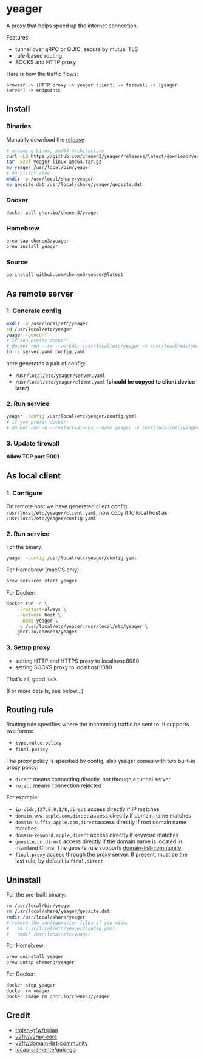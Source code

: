 # yeager

A proxy that helps speed up the internet connection.

Features:
- tunnel over gRPC or QUIC, secure by mutual TLS
- rule-based routing
- SOCKS and HTTP proxy

Here is how the traffic flows:

```
browser -> [HTTP proxy -> yeager client] -> firewall -> [yeager server] -> endpoints
```

## Install

### Binaries
Manually download the [release](https://github.com/chenen3/yeager/releases)
```sh
# assuming Linux, amd64 architecture
curl -LO https://github.com/chenen3/yeager/releases/latest/download/yeager-linux-amd64.tar.gz
tar -xzvf yeager-linux-amd64.tar.gz
mv yeager /usr/local/bin/yeager
# on client side
mkdir -p /usr/local/share/yeager
mv geosite.dat /usr/local/share/yeager/geosite.dat
```

### Docker
```sh
docker pull ghcr.io/chenen3/yeager
```

### Homebrew
```sh
brew tap chenen3/yeager
brew install yeager
```

### Source
```sh
go install github.com/chenen3/yeager@latest
```

## As remote server

### 1. Generate config

```sh
mkdir -p /usr/local/etc/yeager
cd /usr/local/etc/yeager
yeager -genconf
# if you prefer docker:
# docker run --rm --workdir /usr/local/etc/yeager -v /usr/local/etc/yeager:/usr/local/etc/yeager ghcr.io/chenen3/yeager yeager -genconf
ln -s server.yaml config.yaml
```

here generates a pair of config:
- `/usr/local/etc/yeager/server.yaml`
- `/usr/local/etc/yeager/client.yaml` (**should be copyed to client device later**)

### 2. Run service

```sh
yeager -config /usr/local/etc/yeager/config.yaml
# if you prefer docker:
# docker run -d --restart=always --name yeager -v /usr/local/etc/yeager:/usr/local/etc/yeager -p 9001:9001 ghcr.io/chenen3/yeager
```

### 3. Update firewall
**Allow TCP port 9001**

## As local client

### 1. Configure

On remote host we have generated client config `/usr/local/etc/yeager/client.yaml`, now copy it to local host as `/usr/local/etc/yeager/config.yaml`

### 2. Run service

For the binary:
```sh
yeager -config /usr/local/etc/yeager/config.yaml
```

For Homebrew (macOS only):
```sh
brew services start yeager
```

For Docker:
```sh
docker run -d \
    --restart=always \
    --network host \
    --name yeager \
    -v /usr/local/etc/yeager:/usr/local/etc/yeager \
    ghcr.io/chenen3/yeager
```

### 3. Setup proxy
- setting HTTP and HTTPS proxy to localhost:8080
- setting SOCKS proxy to localhost:1080

That's all, good luck.

(For more details, see below...)

## Routing rule

Routing rule specifies where the incomming traffic be sent to. It supports two forms:
- `type,value,policy`
- `final,policy`

The proxy policy is specified by config, also yeager comes with two built-in proxy policy:

- `direct` means connecting directly, not through a tunnel server
- `reject` means connection rejected

For example:

- `ip-cidr,127.0.0.1/8,direct` access directly if IP matches
- `domain,www.apple.com,direct` access directly if domain name matches
- `domain-suffix,apple.com,direct`access directly if root domain name matches
- `domain-keyword,apple,direct` access directly if keyword matches
- `geosite,cn,direct` access directly if the domain name is located in mainland China. The geosite rule supports [domain-list-community](https://github.com/v2fly/domain-list-community)
- `final,proxy` access through the proxy server. If present, must be the last rule, by default is `final,direct`

## Uninstall

For the pre-built binary:

```sh
rm /usr/local/bin/yeager
rm /usr/local/share/yeager/geosite.dat
rmdir /usr/local/share/yeager
# remove the configuration files if you wish:
#   rm /usr/local/etc/yeager/config.yaml
#   rmdir /usr/local/etc/yeager
```

For Homebrew:

```sh
brew uninstall yeager
brew untap chenen3/yeager
```

For Docker:

```sh
docker stop yeager
docker rm yeager
docker image rm ghcr.io/chenen3/yeager
```

## Credit

- [trojan-gfw/trojan](https://github.com/trojan-gfw/trojan)
- [v2fly/v2ray-core](https://github.com/v2fly/v2ray-core)
- [v2fly/domain-list-community](https://github.com/v2fly/domain-list-community)
- [lucas-clemente/quic-go](https://github.com/lucas-clemente/quic-go)
